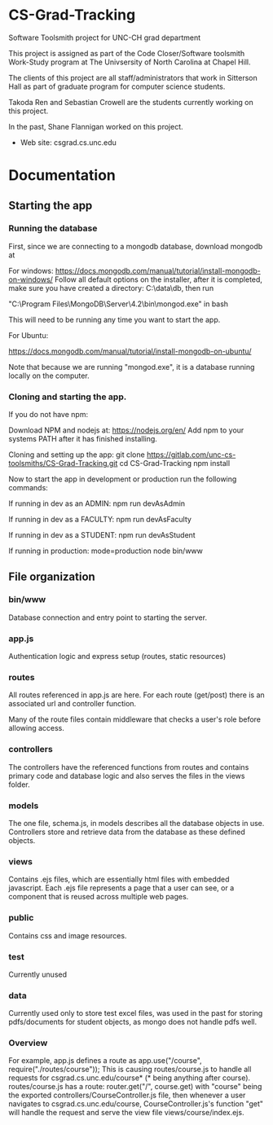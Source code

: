 
# CS-Grad-Tracking

Software Toolsmith project for UNC-CH grad department

This project is assigned as part of the Code Closer/Software toolsmith Work-Study program at The Univsersity of North Carolina at Chapel Hill.

The clients of this project are all staff/administrators that work in Sitterson Hall as part of graduate program for computer science students.

Takoda Ren and Sebastian Crowell are the students currently working on this project.

In the past, Shane Flannigan worked on this project.

* Web site: csgrad.cs.unc.edu

# Documentation

## Starting the app


### Running the database
First, since we are connecting to a mongodb database, download mongodb at

For windows:
https://docs.mongodb.com/manual/tutorial/install-mongodb-on-windows/
Follow all default options on the installer,
after it is completed, make sure you have created a directory:
C:\data\db, then run 

"C:\Program Files\MongoDB\Server\4.2\bin\mongod.exe" in bash

This will need to be running any time you want to start the app.

For Ubuntu:

https://docs.mongodb.com/manual/tutorial/install-mongodb-on-ubuntu/

Note that because we are running "mongod.exe", it is a database running locally
on the computer.

### Cloning and starting the app.

If you do not have npm:

Download NPM and nodejs at: https://nodejs.org/en/
Add npm to your systems PATH after it has finished installing.

Cloning and setting up the app: 
git clone https://gitlab.com/unc-cs-toolsmiths/CS-Grad-Tracking.git
cd CS-Grad-Tracking
npm install

Now to start the app in development or production run the following commands:

If running in dev as an ADMIN:
npm run devAsAdmin

If running in dev as a FACULTY:
npm run devAsFaculty

If running in dev as a STUDENT:
npm run devAsStudent

If running in production:
mode=production node bin/www

## File organization

### bin/www
Database connection and entry point to starting the server.

### app.js
Authentication logic and express setup (routes, static resources)

### routes
All routes referenced in app.js are here. For each route (get/post) there is an associated
url and controller function.

Many of the route files contain middleware that checks a user's role
before allowing access.

### controllers
The controllers have the referenced functions from routes and contains
primary code and database logic and also serves the files in the
views folder.

### models
The one file, schema.js, in models describes all the database objects
in use. Controllers store and retrieve data from the database as
these defined objects.

### views
Contains .ejs files, which are essentially html files with embedded
javascript. Each .ejs file represents a page that a user can see, or
a component that is reused across multiple web pages.

### public
Contains css and image resources.

### test
Currently unused

### data
Currently used only to store test excel files, was used in the past
for storing pdfs/documents for student objects, as mongo does not
handle pdfs well.

### Overview
For example, app.js defines a route as app.use("/course", require("./routes/course"));
This is causing routes/course.js to handle all requests for 
csgrad.cs.unc.edu/course\* (\* being anything after course).
routes/course.js has a route: router.get("/", course.get) with "course" being the 
exported controllers/CourseController.js file, then whenever a user navigates to
csgrad.cs.unc.edu/course, CourseController.js's function "get" will handle the request
and serve the view file views/course/index.ejs.
